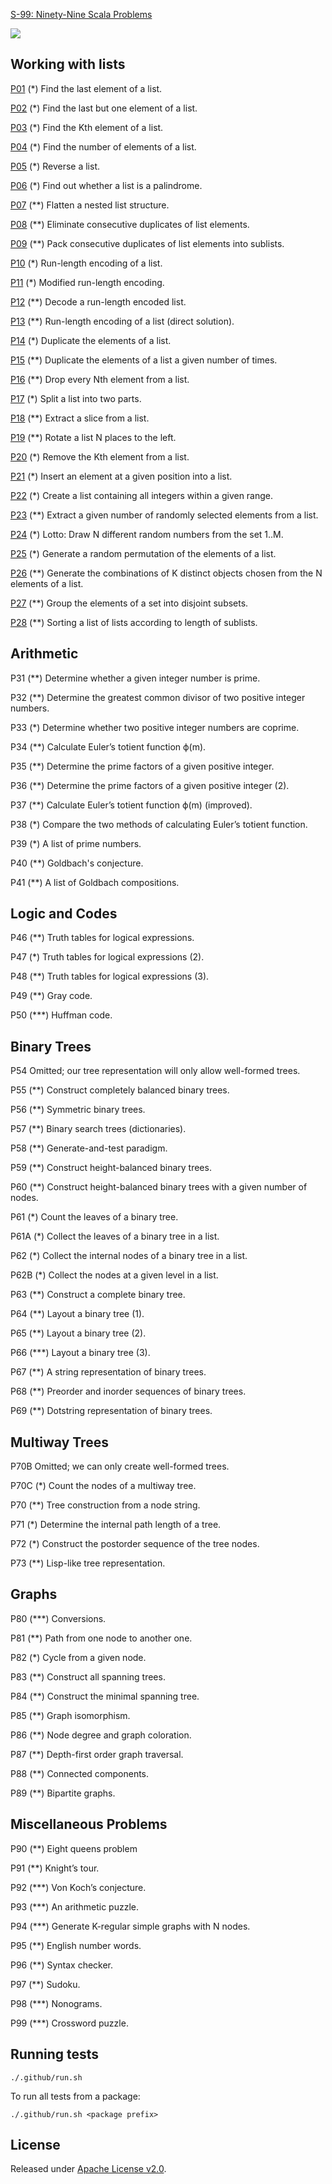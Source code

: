 [S-99: Ninety-Nine Scala Problems](https://aperiodic.net/phil/scala/s-99/)

[![](https://github.com/asarkar/99-scala/workflows/CI/badge.svg)](https://github.com/asarkar/99-scala/actions)

## Working with lists

[P01](src/main/scala/list/P01.scala) (*) Find the last element of a list.

[P02](src/main/scala/list/P02.scala) (*) Find the last but one element of a list.

[P03](src/main/scala/list/P03.scala) (*) Find the Kth element of a list.

[P04](src/main/scala/list/P04.scala) (*) Find the number of elements of a list.

[P05](src/main/scala/list/P05.scala) (*) Reverse a list.

[P06](src/main/scala/list/P06.scala) (*) Find out whether a list is a palindrome.

[P07](src/main/scala/list/P07.scala) (**) Flatten a nested list structure.

[P08](src/main/scala/list/P08.scala) (**) Eliminate consecutive duplicates of list elements.

[P09](src/main/scala/list/P09.scala) (**) Pack consecutive duplicates of list elements into sublists.

[P10](src/main/scala/list/P10.scala) (*) Run-length encoding of a list.

[P11](src/main/scala/list/P11.scala) (*) Modified run-length encoding.

[P12](src/main/scala/list/P12.scala) (**) Decode a run-length encoded list.

[P13](src/main/scala/list/P13.scala) (**) Run-length encoding of a list (direct solution).

[P14](src/main/scala/list/P14.scala) (*) Duplicate the elements of a list.

[P15](src/main/scala/list/P15.scala) (**) Duplicate the elements of a list a given number of times.

[P16](src/main/scala/list/P16.scala) (**) Drop every Nth element from a list.

[P17](src/main/scala/list/P17.scala) (*) Split a list into two parts.

[P18](src/main/scala/list/P18.scala) (**) Extract a slice from a list.

[P19](src/main/scala/list/P19.scala) (**) Rotate a list N places to the left.

[P20](src/main/scala/list/P20.scala) (*) Remove the Kth element from a list.

[P21](src/main/scala/list/P21.scala) (*) Insert an element at a given position into a list.

[P22](src/main/scala/list/P22.scala) (*) Create a list containing all integers within a given range.

[P23](src/main/scala/list/P23.scala) (**) Extract a given number of randomly selected elements from a list.

[P24](src/main/scala/list/P24.scala) (*) Lotto: Draw N different random numbers from the set 1..M.

[P25](src/main/scala/list/P25.scala) (*) Generate a random permutation of the elements of a list.

[P26](src/main/scala/list/P26.scala) (**) Generate the combinations of K distinct objects chosen from the N elements of a list.

[P27](src/main/scala/list/P27.scala) (**) Group the elements of a set into disjoint subsets.

[P28](src/main/scala/list/P28.scala) (**) Sorting a list of lists according to length of sublists.

## Arithmetic

P31 (**) Determine whether a given integer number is prime.

P32 (**) Determine the greatest common divisor of two positive integer numbers.

P33 (*) Determine whether two positive integer numbers are coprime.

P34 (**) Calculate Euler’s totient function ϕ(m).

P35 (**) Determine the prime factors of a given positive integer.

P36 (**) Determine the prime factors of a given positive integer (2).

P37 (**) Calculate Euler’s totient function ϕ(m) (improved).

P38 (*) Compare the two methods of calculating Euler’s totient function.

P39 (*) A list of prime numbers.

P40 (**) Goldbach's conjecture.

P41 (**) A list of Goldbach compositions.

## Logic and Codes

P46 (**) Truth tables for logical expressions.

P47 (*) Truth tables for logical expressions (2).

P48 (**) Truth tables for logical expressions (3).

P49 (**) Gray code.

P50 (***) Huffman code.

## Binary Trees

P54 Omitted; our tree representation will only allow well-formed trees.

P55 (**) Construct completely balanced binary trees.

P56 (**) Symmetric binary trees.

P57 (**) Binary search trees (dictionaries).

P58 (**) Generate-and-test paradigm.

P59 (**) Construct height-balanced binary trees.

P60 (**) Construct height-balanced binary trees with a given number of nodes.

P61 (*) Count the leaves of a binary tree.

P61A (*) Collect the leaves of a binary tree in a list.

P62 (*) Collect the internal nodes of a binary tree in a list.

P62B (*) Collect the nodes at a given level in a list.

P63 (**) Construct a complete binary tree.

P64 (**) Layout a binary tree (1).

P65 (**) Layout a binary tree (2).

P66 (***) Layout a binary tree (3).

P67 (**) A string representation of binary trees.

P68 (**) Preorder and inorder sequences of binary trees.

P69 (**) Dotstring representation of binary trees.

## Multiway Trees

P70B Omitted; we can only create well-formed trees.

P70C (*) Count the nodes of a multiway tree.

P70 (**) Tree construction from a node string.

P71 (*) Determine the internal path length of a tree.

P72 (*) Construct the postorder sequence of the tree nodes.

P73 (**) Lisp-like tree representation.

## Graphs

P80 (***) Conversions.

P81 (**) Path from one node to another one.

P82 (*) Cycle from a given node.

P83 (**) Construct all spanning trees.

P84 (**) Construct the minimal spanning tree.

P85 (**) Graph isomorphism.

P86 (**) Node degree and graph coloration.

P87 (**) Depth-first order graph traversal.

P88 (**) Connected components.

P89 (**) Bipartite graphs.

## Miscellaneous Problems

P90 (**) Eight queens problem

P91 (**) Knight’s tour.

P92 (***) Von Koch’s conjecture.

P93 (***) An arithmetic puzzle.

P94 (***) Generate K-regular simple graphs with N nodes.

P95 (**) English number words.

P96 (**) Syntax checker.

P97 (**) Sudoku.

P98 (***) Nonograms.

P99 (***) Crossword puzzle.

## Running tests

```
./.github/run.sh
```

To run all tests from a package:
```
./.github/run.sh <package prefix>
```

## License

Released under [Apache License v2.0](LICENSE).